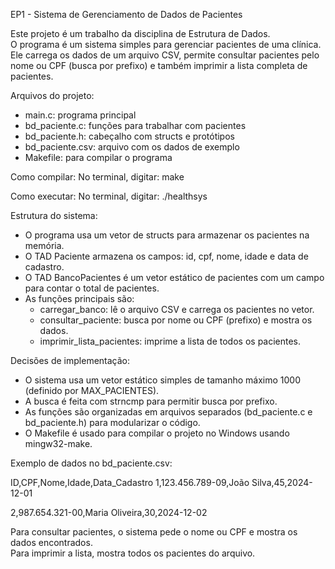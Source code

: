 EP1 - Sistema de Gerenciamento de Dados de Pacientes

Este projeto é um trabalho da disciplina de Estrutura de Dados.  
O programa é um sistema simples para gerenciar pacientes de uma clínica.  
Ele carrega os dados de um arquivo CSV, permite consultar pacientes pelo nome ou CPF (busca por prefixo) e também imprimir a lista completa de pacientes.

Arquivos do projeto:
- main.c: programa principal
- bd_paciente.c: funções para trabalhar com pacientes
- bd_paciente.h: cabeçalho com structs e protótipos
- bd_paciente.csv: arquivo com os dados de exemplo
- Makefile: para compilar o programa

Como compilar:
No terminal, digitar:
make

Como executar:
No terminal, digitar:
./healthsys

Estrutura do sistema:
- O programa usa um vetor de structs para armazenar os pacientes na memória.
- O TAD Paciente armazena os campos: id, cpf, nome, idade e data de cadastro.
- O TAD BancoPacientes é um vetor estático de pacientes com um campo para contar o total de pacientes.
- As funções principais são:
  - carregar_banco: lê o arquivo CSV e carrega os pacientes no vetor.
  - consultar_paciente: busca por nome ou CPF (prefixo) e mostra os dados.
  - imprimir_lista_pacientes: imprime a lista de todos os pacientes.

Decisões de implementação:
- O sistema usa um vetor estático simples de tamanho máximo 1000 (definido por MAX_PACIENTES).
- A busca é feita com strncmp para permitir busca por prefixo.
- As funções são organizadas em arquivos separados (bd_paciente.c e bd_paciente.h) para modularizar o código.
- O Makefile é usado para compilar o projeto no Windows usando mingw32-make.

Exemplo de dados no bd_paciente.csv:

ID,CPF,Nome,Idade,Data_Cadastro
1,123.456.789-09,João Silva,45,2024-12-01

2,987.654.321-00,Maria Oliveira,30,2024-12-02

Para consultar pacientes, o sistema pede o nome ou CPF e mostra os dados encontrados.  
Para imprimir a lista, mostra todos os pacientes do arquivo.
